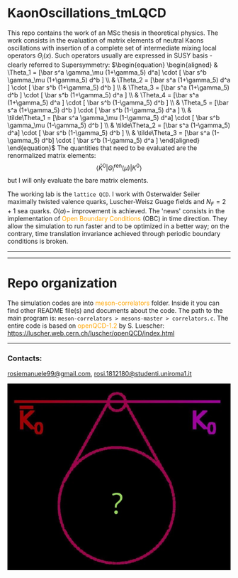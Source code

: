 # KaonOscillations_tmLQCD
This repo contains the work of an MSc thesis in theoretical physics.
The work consists in the evaluation of matrix elements of neutral Kaons oscillations with insertion of a complete set of intermediate mixing local operators $\Theta_i(x)$. Such operators usually are expressed in SUSY basis - clearly referred to Supersymmetry:
$\begin{equation}
    \begin{aligned}
       & \Theta_1 = [\bar s^a \gamma_\mu (1+\gamma_5) d^a] \cdot [ \bar s^b \gamma_\mu (1+\gamma_5) d^b ] \\
       & \Theta_2 = [\bar s^a  (1+\gamma_5) d^a ] \cdot [ \bar s^b (1+\gamma_5) d^b ] \\
       & \Theta_3 = [\bar s^a  (1+\gamma_5) d^b ] \cdot [ \bar s^b (1+\gamma_5) d^a ] \\
       & \Theta_4 = [\bar s^a  (1+\gamma_5) d^a ] \cdot [ \bar s^b (1-\gamma_5) d^b ] \\
       & \Theta_5 = [\bar s^a  (1+\gamma_5) d^b ] \cdot [ \bar s^b (1-\gamma_5) d^a ] \\
       & \tilde\Theta_1 = [\bar s^a \gamma_\mu (1-\gamma_5) d^a] \cdot [ \bar s^b \gamma_\mu (1-\gamma_5) d^b ] \\
       & \tilde\Theta_2 = [\bar s^a  (1-\gamma_5) d^a] \cdot [ \bar s^b (1-\gamma_5) d^b ] \\
       & \tilde\Theta_3 = [\bar s^a  (1-\gamma_5) d^b] \cdot [ \bar s^b (1-\gamma_5) d^a ]
    \end{aligned}
\end{equation}$
The quantities that need to be evaluated are the renormalized matrix elements:
$$ \langle \bar K^0 | \hat\Theta_i^\text{ren} (\mu) | K^0 \rangle $$
but I will only evaluate the bare matrix elements.

The working lab is the `lattice QCD`. I work with Osterwalder Seiler maximally twisted valence quarks, Luscher-Weisz Guage fields and $N_F = 2+1$ sea quarks. $O(a)-$ improvement is achieved.
The 'news' consists in the implementation of <span style="color:orange">Open Boundary Conditions</span> (OBC) in time direction. They allow the simulation to run faster and to be optimized in a better way; on the contrary, time translation invariance achieved through periodic boundary conditions is broken.

---
---

# Repo organization
The simulation codes are into <span style="color:orange">meson-correlators</span> folder. Inside it you can find other README file(s) and documents about the code. The path to the main program is:
`meson-correlators > mesons-master > correlators.c`.
The entire code is based on <span style="color:orange">openQCD-1.2</span> by S. Luescher: https://luscher.web.cern.ch/luscher/openQCD/index.html

---

### Contacts:
rosiemanuele99@gmail.com, rosi.1812180@studenti.uniroma1.it

![Kaons are mixing!](kaon.jpg "Kaons oscillatoions")
